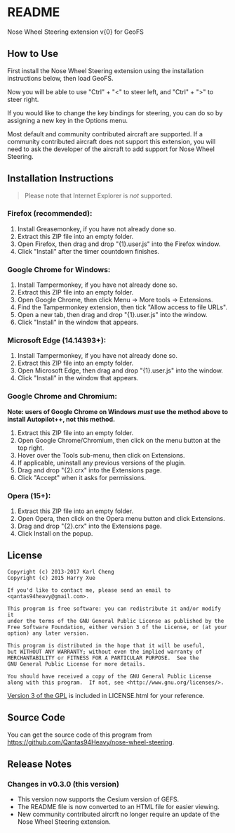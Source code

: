 README
======

Nose Wheel Steering extension v{0} for GeoFS

How to Use
----------

First install the Nose Wheel Steering extension using the installation
instructions below, then load GeoFS.

Now you will be able to use "Ctrl" + "<" to steer left, and "Ctrl" + ">" to
steer right.

If you would like to change the key bindings for steering, you can do so by
assigning a new key in the Options menu.

Most default and community contributed aircraft are supported. If a community
contributed aircraft does not support this extension, you will need to ask the
developer of the aircraft to add support for Nose Wheel Steering.

Installation Instructions
-------------------------

> Please note that Internet Explorer is *not* supported.

### Firefox (recommended):

1. Install Greasemonkey, if you have not already done so.
2. Extract this ZIP file into an empty folder.
3. Open Firefox, then drag and drop "{1}.user.js" into the Firefox window.
4. Click "Install" after the timer countdown finishes.

### Google Chrome for Windows:

1. Install Tampermonkey, if you have not already done so.
2. Extract this ZIP file into an empty folder.
3. Open Google Chrome, then click Menu -> More tools -> Extensions.
4. Find the Tampermonkey extension, then tick "Allow access to file URLs".
5. Open a new tab, then drag and drop "{1}.user.js" into the window.
6. Click "Install" in the window that appears.

### Microsoft Edge (14.14393+):

1. Install Tampermonkey, if you have not already done so.
2. Extract this ZIP file into an empty folder.
5. Open Microsoft Edge, then drag and drop "{1}.user.js" into the window.
6. Click "Install" in the window that appears.

### Google Chrome and Chromium:

**Note: users of Google Chrome on Windows _must_ use the method above to
install Autopilot++, not this method.**

1. Extract this ZIP file into an empty folder.
2. Open Google Chrome/Chromium, then click on the menu button at the top right.
3. Hover over the Tools sub-menu, then click on Extensions.
4. If applicable, uninstall any previous versions of the plugin.
5. Drag and drop "{2}.crx" into the Extensions page.
6. Click "Accept" when it asks for permissions.

### Opera (15+):

1. Extract this ZIP file into an empty folder.
2. Open Opera, then click on the Opera menu button and click Extensions.
3. Drag and drop "{2}.crx" into the Extensions page.
4. Click Install on the popup.

License
-------

    Copyright (c) 2013-2017 Karl Cheng
    Copyright (c) 2015 Harry Xue

    If you'd like to contact me, please send an email to
    <qantas94heavy@gmail.com>.

    This program is free software: you can redistribute it and/or modify it
    under the terms of the GNU General Public License as published by the
    Free Software Foundation, either version 3 of the License, or (at your
    option) any later version.

    This program is distributed in the hope that it will be useful,
    but WITHOUT ANY WARRANTY; without even the implied warranty of
    MERCHANTABILITY or FITNESS FOR A PARTICULAR PURPOSE.  See the
    GNU General Public License for more details.

    You should have received a copy of the GNU General Public License
    along with this program.  If not, see <http://www.gnu.org/licenses/>.

[Version 3 of the GPL][1] is included in LICENSE.html for your reference.

  [1]: http://www.gnu.org/licenses/gpl-3.0.html

Source Code
-----------

You can get the source code of this program from
<https://github.com/Qantas94Heavy/nose-wheel-steering>.

Release Notes
-------------

### Changes in v0.3.0 (this version)

 - This version now supports the Cesium version of GEFS.
 - The README file is now converted to an HTML file for easier viewing.
 - New community contributed aircrft no longer require an update of
   the Nose Wheel Steering extension.
